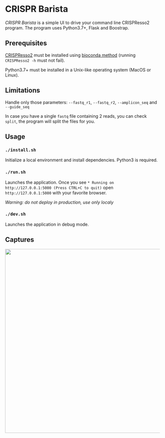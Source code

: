 # CRISPR Barista

*CRISPR Barista* is a simple UI to drive your command line CRISPResso2 program.
The program uses Python3.7+, Flask and Boostrap.

## Prerequisites

[CRISPResso2](https://github.com/pinellolab/CRISPResso2) must be installed using [bioconda method](https://github.com/pinellolab/CRISPResso2#bioconda) (running `CRISPResso2 -h` must not fail).

Python3.7+ must be installed in a Unix-like operating system (MacOS or Linux).

## Limitations

Handle only those parameters: `--fastq_r1`, `--fastq_r2`, `--amplicon_seq` and `--guide_seq`

In case you have a single `fastq` file containing 2 reads, you can check `split`, the program will split the files for you.

## Usage

### `./install.sh`

Initialize a local environment and install dependencies.
Python3 is required.

### `./run.sh`

Launches the application.
Once you see `* Running on http://127.0.0.1:5000 (Press CTRL+C to quit)` open `http://127.0.0.1:5000` with your favorite browser.

*Warning: do not deploy in production, use only localy*

### `./dev.sh`

Launches the application in debug mode.

## Captures

<div align="center">
  <img width="600" src="./img/github-capture-01.png"/>
</div>

